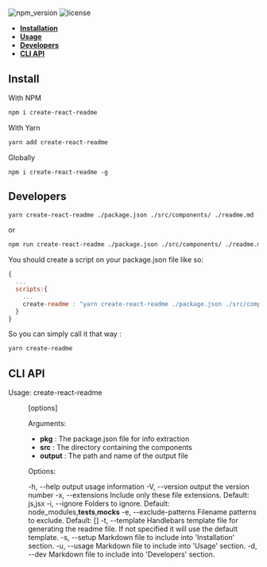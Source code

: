 # 

![npm_version](https://img.shields.io/npm/v/)
![license](https://img.shields.io/npm/l/)



- **[Installation](#install)**
- **[Usage](#usage)**
- **[Developers](#dev)**
- **[CLI API](#api)**


<a name="install"></a>
## Install

With NPM
```bash
npm i create-react-readme
```

With Yarn
```bash
yarn add create-react-readme
```

Globally
```
npm i create-react-readme -g
```

<a name="dev"></a>
## Developers

```bash
yarn create-react-readme ./package.json ./src/components/ ./readme.md -s ./setup_readme.md -u ./usage_readme.md -d ./dev_readme.md
```
or
```bash
npm run create-react-readme ./package.json ./src/components/ ./readme.md -s ./setup_readme.md -u ./usage_readme.md -d ./dev_readme.md
```

You should create a script on your package.json file like so:

```js
{
  ...
  scripts:{
    ...
    create-readme : "yarn create-react-readme ./package.json ./src/components/ ./readme.md -s ./setup_readme.md -u ./usage_readme.md -d ./dev_readme.md"
  }
}
```
So you can simply call it that way :
```bash
yarn create-readme
```

<a name="api"></a>
## CLI API

Usage: create-react-readme <pkg> <dir> <output> [options]

Arguments:

- **pkg** : The package.json file for info extraction
- **src** : The directory containing the components
- **output** : The path and name of the output file

Options:

  -h, --help                      output usage information
  -V, --version                   output the version number
  -x, --extensions <items>        Include only these file extensions. Default: js,jsx
  -i, --ignore <items>            Folders to ignore. Default: node_modules,__tests__,__mocks__
  -e, --exclude-patterns <items>  Filename patterns to exclude. Default: []
  -t, --template <file>           Handlebars template file for generating the readme file. If not specified it will use the default template.
  -s, --setup <file>		  Markdown file to include into 'Installation' section.
  -u, --usage <file>		  Markdown file to include into 'Usage' section.
  -d, --dev <file>		  Markdown file to include into 'Developers' section.